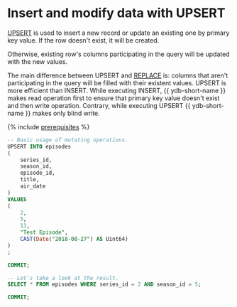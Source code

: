 # Insert and modify data with UPSERT

[UPSERT](../../yql/reference/syntax/upsert_into.md) is used to insert a new record or update an existing one by primary
key value. If the row doesn't exist, it will be created.

Otherwise, existing row's columns participating in the query will be updated with the new values.

The main difference between UPSERT and [REPLACE](../../yql/reference/syntax/replace_into.md) is: columns that aren't participating in the query will be filled with their existent values. UPSERT is more efficient than INSERT. While executing INSERT, {{ ydb-short-name }} makes read operation first to ensure that primary
key value doesn't exist and then write operation. Contrary, while executing UPSERT {{ ydb-short-name }} makes only blind write.

{% include [prerequisites](../../_includes/yql_tutorial_prerequisites.md) %}

```sql
-- Basic usage of mutating operations.
UPSERT INTO episodes
(
    series_id,
    season_id,
    episode_id,
    title,
    air_date
)
VALUES
(
    2,
    5,
    13,
    "Test Episode",
    CAST(Date("2018-08-27") AS Uint64)
)
;

COMMIT;

-- Let's take a look at the result.
SELECT * FROM episodes WHERE series_id = 2 AND season_id = 5;

COMMIT;
```